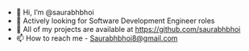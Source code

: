 
- 👋 Hi, I’m @saurabhbhoi 
- 👀 Actively looking for Software Development Engineer roles
- 🌱 All of my projects are available at https://github.com/saurabhbhoi
- 📫 How to reach me - Saurabhbhoi8@gmail.com

<!---
saurabhbhoi/saurabhbhoi is a ✨ special ✨ repository because its `README.md` (this file) appears on your GitHub profile.
You can click the Preview link to take a look at your changes.
--->

